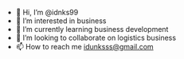 - 👋 Hi, I’m @idnks99
- 👀 I’m interested in business
- 🌱 I’m currently learning business development
- 💞️ I’m looking to collaborate on logistics business
- 📫 How to reach me idunksss@gmail.com

<!---
idnks99/idnks99 is a ✨ special ✨ repository because its `README.md` (this file) appears on your GitHub profile.
You can click the Preview link to take a look at your changes.
--->
